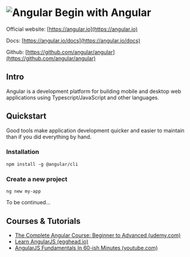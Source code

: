 # ![Angular](https://rawgit.com/asankasri/begin-with-it-alpha/master/icons/angular.svg "Angular") Begin with Angular

Official website: [https://angular.io](https://angular.io)

Docs: [https://angular.io/docs](https://angular.io/docs)

Github: [https://github.com/angular/angular](https://github.com/angular/angular)

## Intro

Angular is a development platform for building mobile and desktop web applications using Typescript/JavaScript and other languages.

## Quickstart

Good tools make application development quicker and easier to maintain than if you did everything by hand.

### Installation

```
npm install -g @angular/cli
```

### Create a new project

```
ng new my-app
```

To be continued...

## Courses & Tutorials

* [The Complete Angular Course: Beginner to Advanced (udemy.com)](https://www.udemy.com/the-complete-angular-master-class/)
* [Learn AngularJS (egghead.io)](https://egghead.io/articles/new-to-angularjs-start-learning-here)
* [AngularJS Fundamentals In 60-ish Minutes (youtube.com)](https://www.youtube.com/watch?v=i9MHigUZKEM)
